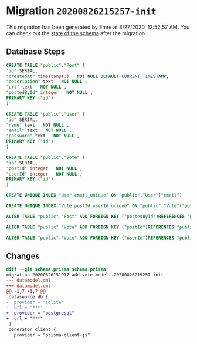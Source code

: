 # Migration `20200826215257-init`

This migration has been generated by Emre at 8/27/2020, 12:52:57 AM.
You can check out the [state of the schema](./schema.prisma) after the migration.

## Database Steps

```sql
CREATE TABLE "public"."Post" (
"id" SERIAL,
"createdAt" timestamp(3)   NOT NULL DEFAULT CURRENT_TIMESTAMP,
"description" text   NOT NULL ,
"url" text   NOT NULL ,
"postedById" integer   NOT NULL ,
PRIMARY KEY ("id")
)

CREATE TABLE "public"."User" (
"id" SERIAL,
"name" text   NOT NULL ,
"email" text   NOT NULL ,
"password" text   NOT NULL ,
PRIMARY KEY ("id")
)

CREATE TABLE "public"."Vote" (
"id" SERIAL,
"postId" integer   NOT NULL ,
"userId" integer   NOT NULL ,
PRIMARY KEY ("id")
)

CREATE UNIQUE INDEX "User.email_unique" ON "public"."User"("email")

CREATE UNIQUE INDEX "Vote.postId_userId_unique" ON "public"."Vote"("postId", "userId")

ALTER TABLE "public"."Post" ADD FOREIGN KEY ("postedById")REFERENCES "public"."User"("id") ON DELETE CASCADE ON UPDATE CASCADE

ALTER TABLE "public"."Vote" ADD FOREIGN KEY ("postId")REFERENCES "public"."Post"("id") ON DELETE CASCADE ON UPDATE CASCADE

ALTER TABLE "public"."Vote" ADD FOREIGN KEY ("userId")REFERENCES "public"."User"("id") ON DELETE CASCADE ON UPDATE CASCADE
```

## Changes

```diff
diff --git schema.prisma schema.prisma
migration 20200826151917-add-vote-model..20200826215257-init
--- datamodel.dml
+++ datamodel.dml
@@ -1,7 +1,7 @@
 datasource db {
-  provider = "sqlite"
-  url = "***"
+  provider = "postgresql"
+  url = "***"
 }
 generator client {
   provider = "prisma-client-js"
```


